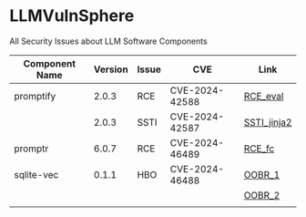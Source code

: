 # LLMVulnSphere

All Security Issues about LLM Software Components

| Component Name | Version | Issue | CVE | Link |
|----------------|---------|-------|-----|------|
| promptify | 2.0.3 | RCE | CVE-2024-42588 | [RCE_eval](https://github.com/VulnSphere/LLMVulnSphere/blob/main/Prompt/promptify/RCE_eval_2.0.3.md) |
| | 2.0.3 | SSTI | CVE-2024-42587 | [SSTI_jinja2](https://github.com/VulnSphere/LLMVulnSphere/blob/main/Prompt/promptify/SSTI_jinja2_2.0.3.md) |
| promptr | 6.0.7 | RCE | CVE-2024-46489 | [RCE_fc](https://github.com/VulnSphere/LLMVulnSphere/blob/main/Prompt/promptr/RCE_FC_6.0.7.md) |
| sqlite-vec | 0.1.1 | HBO | CVE-2024-46488 | [OOBR_1](https://github.com/VulnSphere/LLMVulnSphere/blob/main/VectorDB/sqlite-vec/OOBR_1.md) |
| | | | | [OOBR_2](https://github.com/VulnSphere/LLMVulnSphere/blob/main/VectorDB/sqlite-vec/OOBR_2.md) |
|  |  |  |  | []() |
